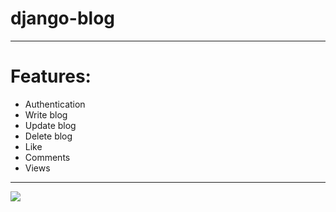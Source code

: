 # django-blog
<hr>
<h1>Features:</h1>
  <ul>
  <li>Authentication</li>
  <li>Write blog</li>
  <li>Update blog</li>
  <li>Delete blog</li>
  <li>Like</li>
  <li>Comments</li>
  <li>Views</li>
  </ul>
<hr>
<img src="projectimages.png">
